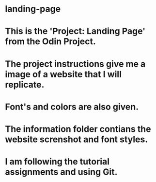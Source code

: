 # landing-page
# This is the 'Project: Landing Page' from the Odin Project.
# The project instructions give me a image of a website that I will replicate.
# Font's and colors are also given.
# The information folder contians the website screnshot and font styles.
# I am following the tutorial assignments and using Git.